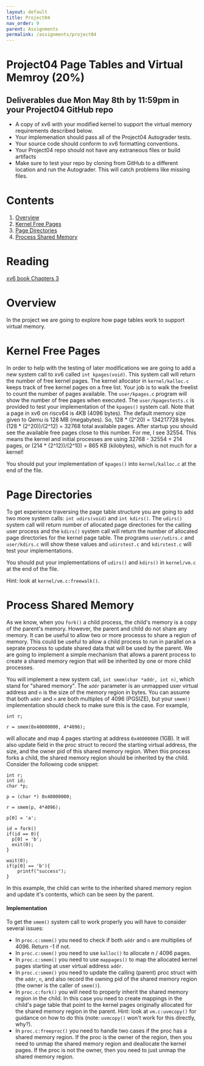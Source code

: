 ```yaml
---
layout: default
title: Project04
nav_order: 9
parent: Assignments
permalink: /assignments/project04
---
```


# Project04 Page Tables and Virtual Memroy  (20%)

## Deliverables due Mon May 8th by 11:59pm in your Project04 GitHub repo

- A copy of xv6 with your modified kernel to support the virtual memory requirements described below.
- Your implemenation should pass all of the Project04 Autograder tests.
- Your source code should conform to xv6 formatting conventions.
- Your Project04 repo should not have any extraneous files or build artifacts
- Make sure to test your repo by cloning from GitHub to a different location and run the Autograder. This will catch problems like missing files.

# Contents
1. [Overview](#overview)
2. [Kernel Free Pages](#kernel-free-pages)
3. [Page Directories](#page-directories)
4. [Process Shared Memory](#process-shared-memory)

# Reading

[xv6 book Chapters 3](/assignments/book-riscv-rev3.pdf)

# Overview

In the project we are going to explore how page tables work to support virtual memory. 

# Kernel Free Pages

In order to help with the testing of later modifications we are going to add a new system call to xv6 called ```int kpages(void)```. This system call will return the number of free kernel pages. The kernel allocator in ```kernel/kalloc.c``` keeps track of free kernel pages on a free list. Your job is to walk the freelist to count the number of pages available. The ```user/kpages.c``` program will show the number of free pages when executed. The ```user/kpagestests.c``` is provided to test your implementation of the ```kpages()``` system call. Note that a page in xv6 on riscv64 is 4KB (4096 bytes). The default memory size given to Qemu is 128 MB (megabytes). So, 128 * (2^20) = 134217728 bytes. (128 * (2^20))/(2^12) = 32768 total available pages. After startup you should see the available free pages close to this number. For me, I see 32554. This means the kernel and initial processes are using 32768 - 32554 = 214 pages, or (214 * (2^12))/(2^10) = 865 KB (kilobytes), which is not much for a kernel!

You should put your implementation of ```kpages()``` into ```kernel/kalloc.c``` at the end of the file.

# Page Directories

To get experience traversing the page table structure you are going to add two more system calls: ```int udirs(void)``` and ```int kdirs()```. The ```udirs()``` system call will return number of allocated page directories for the calling user process and the ```kdirs()``` system call will return the number of allocated page directories for the kernel page table. The programs ```user/udirs.c``` and ```user/kdirs.c``` will show these values and ```udirstest.c``` and ```kdirstest.c``` will test your implementations.

You should put your implementations of ```udirs()``` and ```kdirs()``` in ```kernel/vm.c``` at the end of the file.

Hint: look at ```kernel/vm.c:freewalk()```.

# Process Shared Memory

As we know, when you ```fork()``` a child process, the child's memory is a copy of the parent's memory. However, the parent and child do not share any memory. It can be useful to allow two or more processs to share a region of memory. This could be useful to allow a child process to run in parallel on a seprate process to update shared data that will be used by the parent. We are going to implement a simple mechanism that allows a parent process to create a shared memory region that will be inherited by one or more child processes.

You will implement a new system call, ```int smem(char *addr, int n)```, which stand for "shared memory". The ```addr``` parameter is an unmapped user virtual address and ```n``` is the size of the memory region in bytes. You can assume that both ```addr``` and ```n``` are both multiples of 4096 (PGSIZE), but your ```smem()``` implementation should check to make sure this is the case. For example,
```
int r;

r = smem(0x40000000, 4*4096);
```
will allocate and map 4 pages starting at address ```0x40000000``` (1GB). It will also update field in the proc struct to record the starting virtual address, the size, and the owner pid of this shared memory region. When this process forks a child, the shared memory region should be inherited by the child. Consider the following code snippet:

```
int r;
int id;
char *p;

p = (char *) 0x40000000;

r = smem(p, 4*4096);

p[0] = 'a';

id = fork()
if(id == 0){
  p[0] = 'b';
  exit(0);
}

wait(0);
if(p[0] == 'b'){
    printf("success");
}
```

In this example, the child can write to the inherited shared memory region and update it's contents, which can be seen by the parent.

#### Implementation 

To get the ```smem()``` system call to work properly you will have to consider several issues:

- In ```proc.c:smem()``` you need to check if both ```addr``` and ```n``` are multiplies of 4096. Return -1 if not.
- In ```proc.c:smem()``` you need to use ```kalloc()``` to allocate n / 4096 pages.
- In ```proc.c:smem()``` you need to use ```mappages()``` to map the allocated kernel pages starting at user virtual address ```addr```.
- In ```proc.c:smem()``` you need to update the calling (parent) proc struct with the ```addr```, ```n```, and also record the owning pid of the shared memory region (the owner is the caller of ```smem()```).
- In ```proc.c:fork()``` you will need to properly inherit the shared memory region in the child. In this case you need to create mappings in the child's page table that point to the kernel pages originally allocated for the shared memory region in the parent. Hint: look at ```vm.c:uvmcopy()``` for guidance on how to do this (note: ```uvmcopy()``` won't work for this directly, why?).
- In ```proc.c:freeproc()``` you need to handle two cases if the proc has a shared memory region. If the proc is the owner of the region, then you need to unmap the shared memory region and deallocate the kernel pages. If the proc is not the owner, then you need to just unmap the shared memory region.






